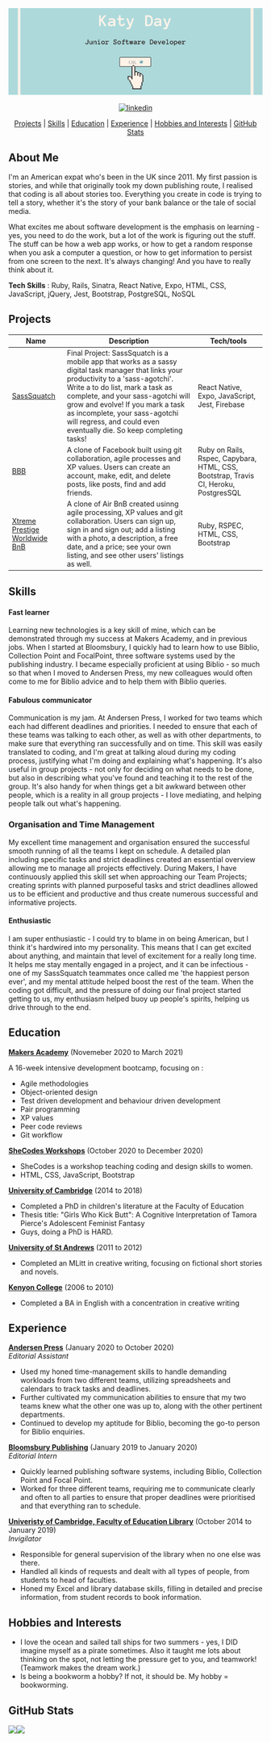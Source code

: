 ![README Banner](banner1.png)

<div align="center">

<a href='https://www.linkedin.com/in/katy-day-07334646/'>
<img src="https://www.iconfinder.com/data/icons/free-social-icons/67/linkedin_circle_color-512.png" alt="linkedin" hspace="50" height="42" width="42"></a>

[Projects](#Projects) | [Skills](#skills) | [Education](#education) | [Experience](#experience) | [Hobbies and Interests](#hobbies-and-interests) | [GitHub Stats](#github-stats)

</div>

## About Me

I'm an American expat who's been in the UK since 2011. My first passion is stories, and while that originally took my down publishing route, I realised that coding is all about stories too. Everything you create in code is trying to tell a story, whether it's the story of your bank balance or the tale of social media.

What excites me about software development is the emphasis on learning - yes, you need to do the work, but a lot of the work is figuring out the stuff. The stuff can be how a web app works, or how to get a random response when you ask a computer a question, or how to get information to persist from one screen to the next. It's always changing! And you have to really think about it.

**Tech Skills** : Ruby, Rails, Sinatra, React Native, Expo, HTML, CSS, JavaScript, jQuery, Jest, Bootstrap, PostgreSQL, NoSQL

## Projects

| Name                                                                                       | Description                                                                                                                                                                                                                                                                                                                                                 | Tech/tools                                                                           |
| ------------------------------------------------------------------------------------------ | ----------------------------------------------------------------------------------------------------------------------------------------------------------------------------------------------------------------------------------------------------------------------------------------------------------------------------------------------------------- | ------------------------------------------------------------------------------------ |
| [SassSquatch](https://github.com/day-katy/SassTask)                                        | Final Project: SassSquatch is a mobile app that works as a sassy digital task manager that links your productivity to a 'sass-agotchi'. Write a to do list, mark a task as complete, and your sass-agotchi will grow and evolve! If you mark a task as incomplete, your sass-agotchi will regress, and could even eventually die. So keep completing tasks! | React Native, Expo, JavaScript, Jest, Firebase                                       |
| [BBB](https://github.com/day-katy/acebook-BBB)                                             | A clone of Facebook built using git collaboration, agile processes and XP values. Users can create an account, make, edit, and delete posts, like posts, find and add friends.                                                                                                                                                                              | Ruby on Rails, Rspec, Capybara, HTML, CSS, Bootstrap, Travis CI, Heroku, PostgresSQL |
| [Xtreme Prestige Worldwide BnB](https://github.com/day-katy/Xtreme_Prestige_Worldwide_BnB) | A clone of Air BnB created usinng agile processing, XP values and git collaboration. Users can sign up, sign in and sign out; add a listing with a photo, a description, a free date, and a price; see your own listing, and see other users' listings as well.                                                                                             | Ruby, RSPEC, HTML, CSS, Bootstrap                                           |

## Skills

#### Fast learner

Learning new technologies is a key skill of mine, which can be demonstrated through my success at Makers Academy, and in previous jobs. When I started at Bloomsbury, I quickly had to learn how to use Biblio, Collection Point and FocalPoint, three software systems used by the publishing industry. I became especially proficient at using Biblio - so much so that when I moved to Andersen Press, my new colleagues would often come to me for Biblio advice and to help them with Biblio queries.

#### Fabulous communicator

Communication is my jam. At Andersen Press, I worked for two teams which each had different deadlines and priorities. I needed to ensure that each of these teams was talking to each other, as well as with other departments, to make sure that everything ran successfully and on time. This skill was easily translated to coding, and I'm great at talking aloud during my coding process, justifying what I'm doing and explaining what's happening. It's also useful in group projects - not only for deciding on what needs to be done, but also in describing what you've found and teaching it to the rest of the group. It's also handy for when things get a bit awkward between other people, which is a reality in all group projects - I love mediating, and helping people talk out what's happening.

### Organisation and Time Management

My excellent time management and organisation ensured the successful smooth running of all the teams I kept on schedule. A detailed plan including specific tasks and strict deadlines created an essential overview allowing me to manage all projects effectively. During Makers, I have continuously applied this skill set when approaching our Team Projects; creating sprints with planned purposeful tasks and strict deadlines allowed us to be efficient and productive and thus create numerous successful and informative projects.

#### Enthusiastic

I am super enthusiastic - I could try to blame in on being American, but I think it's hardwired into my personality. This means that I can get excited about anything, and maintain that level of excitement for a really long time. It helps me stay mentally engaged in a project, and it can be infectious - one of my SassSquatch teammates once called me 'the happiest person ever', and my mental attitude helped boost the rest of the team. When the coding got difficult, and the pressure of doing our final project started getting to us, my enthusiasm helped buoy up people's spirits, helping us drive through to the end.

## Education

**[Makers Academy](https://makers.tech/about-us/)** (Novemeber 2020 to March 2021)

A 16-week intensive development bootcamp, focusing on :

- Agile methodologies
- Object-oriented design
- Test driven development and behaviour driven development
- Pair programming
- XP values
- Peer code reviews
- Git workflow

**[SheCodes Workshops](https://www.shecodes.io/)** (October 2020 to December 2020)

- SheCodes is a workshop teaching coding and design skills to women.
- HTML, CSS, JavaScript, Bootstrap

**[University of Cambridge](https://www.educ.cam.ac.uk/research/groups/childrensliterature/)** (2014 to 2018)

- Completed a PhD in children's literature at the Faculty of Education
- Thesis title: "Girls Who Kick Butt": A Cognitive Interpretation of Tamora Pierce's Adolescent Feminist Fantasy
- Guys, doing a PhD is HARD.

**[University of St Andrews](https://www.st-andrews.ac.uk/subjects/english/creative-writing-mlitt/)** (2011 to 2012)

- Completed an MLitt in creative writing, focusing on fictional short stories and novels.

**[Kenyon College](https://www.kenyon.edu/)** (2006 to 2010)

- Completed a BA in English with a concentration in creative writing

## Experience

**[Andersen Press](https://www.andersenpress.co.uk/)** (January 2020 to October 2020)  
_Editorial Assistant_

- Used my honed time-management skills to handle demanding workloads from two different teams, utilizing spreadsheets and calendars to track tasks and deadlines.
- Further cultivated my communication abilities to ensure that my two teams knew what the other one was up to, along with the other pertinent departments.
- Continued to develop my aptitude for Biblio, becoming the go-to person for Biblio enquiries.

**[Bloomsbury Publishing](https://www.bloomsbury.com/uk/)** (January 2019 to January 2020)  
_Editorial Intern_

- Quickly learned publishing software systems, including Biblio, Collection Point and Focal Point.
- Worked for three different teams, requiring me to communicate clearly and often to all parties to ensure that proper deadlines were prioritised and that everything ran to schedule.

**[Univeristy of Cambridge, Faculty of Education Library](https://www.educ.cam.ac.uk/library/)** (October 2014 to January 2019)  
_Invigilator_

- Responsible for general supervision of the library when no one else was there.
- Handled all kinds of requests and dealt with all types of people, from students to head of faculties.
- Honed my Excel and library database skills, filling in detailed and precise information, from student records to book information.

## Hobbies and Interests

- I love the ocean and sailed tall ships for two summers - yes, I DID imagine myself as a pirate sometimes. Also it taught me lots about thinking on the spot, not letting the pressure get to you, and teamwork! (Teamwork makes the dream work.)
- Is being a bookworm a hobby? If not, it should be. My hobby = bookworming.

## GitHub Stats

<div>
<a href="https://github-readme-stats.vercel.app/api?username=day-katy&show_icons=true&theme=react">
  <img  align="left" src="https://github-readme-stats.vercel.app/api?username=day-katy&show_icons=true&theme=react" />
</a>
  
  
<a href="https://github-readme-stats.vercel.app/api/top-langs/?username=day-katy&theme=react&hide=SCSS">
  <img align="left" src="https://github-readme-stats.vercel.app/api/top-langs/?username=day-katy&theme=react&hide=SCSS" />
</a>
</div>
